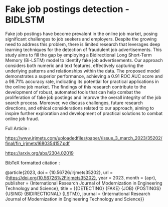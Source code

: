 # Fake job postings detection - BIDLSTM

Fake job postings have become prevalent in the online job market, posing significant challenges to job seekers
and employers. Despite the growing need to address this problem, there is limited research that leverages deep
learning techniques for the detection of fraudulent job advertisements. This study aims to fill the gap by
employing a Bidirectional Long Short-Term Memory (Bi-LSTM) model to identify fake job advertisements. Our
approach considers both numeric and text features, effectively capturing the underlying patterns and
relationships within the data. The proposed model demonstrates a superior performance, achieving a 0.91 ROC
AUC score and a 98.71% accuracy rate, indicating its potential for practical applications in the online job
market. The findings of this research contribute to the development of robust, automated tools that can help
combat the proliferation of fake job postings and improve the overall integrity of the job search process.
Moreover, we discuss challenges, future research directions, and ethical considerations related to our approach,
aiming to inspire further exploration and development of practical solutions to combat online job fraud.


Full Article : 

https://www.irjmets.com/uploadedfiles/paper//issue_3_march_2023/35202/final/fin_irjmets1680354157.pdf

https://arxiv.org/abs/2304.02019

BibTeX formatted citation :

@article{2023,
	doi = {10.56726/irjmets35202},
	url = {https://doi.org/10.56726%2Firjmets35202},
	year = 2023,
	month = {apr},
	publisher = {International Research Journal of Modernization in Engineering Technology and Science},
	title = {{DETECTING} {FAKE} {JOB} {POSTINGS} {USING} {BIDIRECTIONAL} {LSTM}},
	journal = {International Research Journal of Modernization in Engineering Technology and Science}}



